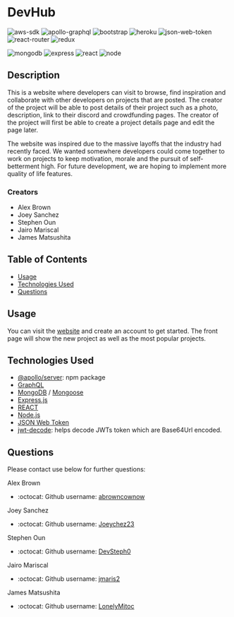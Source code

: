 # DevHub

![aws-sdk](https://img.shields.io/badge/Amazon_AWS-FF9900?style=for-the-badge&logo=amazonaws&logoColor=white)
![apollo-graphql](https://img.shields.io/badge/Apollo%20GraphQL-311C87?&style=for-the-badge&logo=Apollo%20GraphQL&logoColor=white)
![bootstrap](https://img.shields.io/badge/Bootstrap-563D7C?style=for-the-badge&logo=bootstrap&logoColor=white)
![heroku](https://img.shields.io/badge/Heroku-430098?style=for-the-badge&logo=heroku&logoColor=white)
![json-web-token](https://img.shields.io/badge/JWT-000000?style=for-the-badge&logo=JSON%20web%20tokens&logoColor=white)
![react-router](https://img.shields.io/badge/React_Router-CA4245?style=for-the-badge&logo=react-router&logoColor=white)
![redux](https://img.shields.io/badge/Redux-593D88?style=for-the-badge&logo=redux&logoColor=white)

![mongodb](https://img.shields.io/badge/MongoDB-4EA94B?style=for-the-badge&logo=mongodb&logoColor=white)
![express](https://img.shields.io/badge/Express.js-000000?style=for-the-badge&logo=express&logoColor=white)
![react](https://img.shields.io/badge/React-20232A?style=for-the-badge&logo=react&logoColor=61DAFB)
![node](https://img.shields.io/badge/Node.js-339933?style=for-the-badge&logo=nodedotjs&logoColor=white)
## Description

This is a website where developers can visit to browse, find inspiration and collaborate with other developers on projects that are posted. The creator of the project will be able to post details of their project such as a photo, description, link to their discord and crowdfunding pages. The creator of the project will first be able to create a project details page and edit the page later.

The website was inspired due to the massive layoffs that the industry had recently faced. We wanted somewhere developers could come together to work on projects to keep motivation, morale and the pursuit of self-betterment high. For future development, we are hoping to implement more quality of life features.

### Creators
- Alex Brown
- Joey Sanchez
- Stephen Oun
- Jairo Mariscal
- James Matsushita

## Table of Contents
- [Usage](#usage)
- [Technologies Used](technologies-used)
- [Questions](#questions)

## Usage
You can visit the [website]() and create an account to get started. The front page will show the new project as well as the most popular projects.

## Technologies Used
- [@apollo/server](https://www.npmjs.com/package/@apollo/server): npm package
- [GraphQL](https://graphql.org/)
- [MongoDB](https://www.mongodb.com/) / [Mongoose](https://mongoosejs.com/)
- [Express.js](https://expressjs.com/)
- [REACT](https://reactjs.org/)
- [Node.js](https://nodejs.org/en/about/)
- [JSON Web Token](https://jwt.io/)
- [jwt-decode](https://www.npmjs.com/package/jwt-decode): helps decode JWTs token which are Base64Url encoded.

## Questions
Please contact use below for further questions:

Alex Brown
- :octocat: Github username: [abrowncownow](https://github.com/abrowncownow)

Joey Sanchez
- :octocat: Github username: [Joeychez23](https://github.com/Joeychez23)

Stephen Oun
- :octocat: Github username: [DevSteph0](https://github.com/DevSteph0)

Jairo Mariscal
- :octocat: Github username: [jmaris2](https://github.com/jmaris2)

James Matsushita
- :octocat: Github username: [LonelyMitoc](https://github.com/LonelyMitoc)